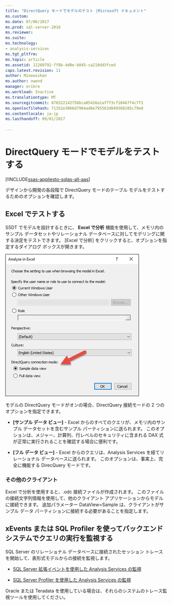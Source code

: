 ```yaml
---
title: "DirectQuery モードでモデルのテスト |Microsoft ドキュメント"
ms.custom: 
ms.date: 07/06/2017
ms.prod: sql-server-2016
ms.reviewer: 
ms.suite: 
ms.technology:
- analysis-services
ms.tgt_pltfrm: 
ms.topic: article
ms.assetid: 11260792-ff8b-4d0e-b845-ca210dd3fced
caps.latest.revision: 11
author: Minewiskan
ms.author: owend
manager: erikre
ms.workload: Inactive
ms.translationtype: MT
ms.sourcegitcommit: 876522142756bca05416a1afff3cf10467f4c7f1
ms.openlocfilehash: 71352e3066d7964ad6e795563d049368285c79e8
ms.contentlocale: ja-jp
ms.lasthandoff: 09/01/2017

---
```

# <a name="test-a-model-in-directquery-mode"></a>DirectQuery モードでモデルをテストする

[!INCLUDE[ssas-appliesto-sqlas-all-aas](../../includes/ssas-appliesto-sqlas-all-aas.md)]

  デザインから開発の各段階で DirectQuery モードのテーブル モデルをテストするためのオプションを確認します。  
  
## <a name="test-in-excel"></a>Excel でテストする 
  
 SSDT でモデルを設計するときに、 **Excel で分析** 機能を使用して、メモリ内のサンプル データセットやリレーショナル データベースに対してモデリングに関する決定をテストできます。  [Excel で分析] をクリックすると、オプションを指定するダイアログ ボックスが開きます。
 
 ![Excel で分析の DirectQuery オプション](../../analysis-services/tabular-models/media/analyze-in-excel-directquery-options.png)
 
 モデルの DirectQuery モードがオンの場合、DirectQuery 接続モードの 2 つのオプションを指定できます。
 - **[サンプル データ ビュー]** - Excel からのすべてのクエリが、メモリ内のサンプル データセットを含むサンプル パーティションに送られます。 このオプションは、メジャー、計算列、行レベルのセキュリティに含まれる DAX 式が正常に実行されることを確認する場合に便利です。
 
 - **[フル データ ビュー]** - Excel からのクエリは、Analysis Services を経てリレーショナル データベースに送られます。 このオプションは、事実上、完全に機能する DirecQuery モードです。
 
 ### <a name="other-clients"></a>その他のクライアント
 Excel で分析を使用すると、.odc 接続ファイルが作成されます。 このファイルの接続文字列情報を使用して、他のクライアント アプリケーションからモデルに接続できます。 追加パラメーター DataView=Sample は、クライアントがサンプル データ パーティションに接続する必要があることを指定します。  
  
## <a name="monitor-query-execution-on-backend-systems-using-xevents-or-sql-profiler"></a>xEvents または SQL Profiler を使ってバックエンド システムでクエリの実行を監視する 
 SQL Server のリレーショナル データベースに接続されたセッション トレースを開始して、表形式モデルからの接続を監視します。  
  
-   [SQL Server 拡張イベントを使用した Analysis Services の監視](../../analysis-services/instances/monitor-analysis-services-with-sql-server-extended-events.md)  
  
-   [SQL Server Profiler を使用した Analysis Services の監視](../../analysis-services/instances/use-sql-server-profiler-to-monitor-analysis-services.md)  
  
 Oracle または Teradata を使用している場合は、それらのシステムのトレース監視ツールを使用してください。  
  
  

